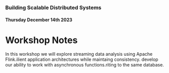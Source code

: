 ### Building Scalable Distributed Systems
#### Thursday December 14th 2023

# Workshop Notes

In this workshop we will explore streaming data analysis using Apache Flink.ilient application architectures while maintaing consistency. develop our ability to work with asynchronous functions.riting to the same database.